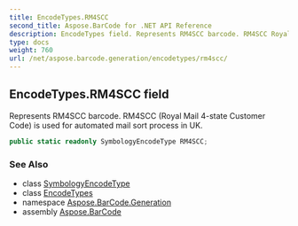 ```yaml
---
title: EncodeTypes.RM4SCC
second_title: Aspose.BarCode for .NET API Reference
description: EncodeTypes field. Represents RM4SCC barcode. RM4SCC Royal Mail 4state Customer Code is used for automated mail sort process in UK
type: docs
weight: 760
url: /net/aspose.barcode.generation/encodetypes/rm4scc/
---
```

## EncodeTypes.RM4SCC field

Represents RM4SCC barcode. RM4SCC (Royal Mail 4-state Customer Code) is used for automated mail sort process in UK.

```csharp
public static readonly SymbologyEncodeType RM4SCC;
```

### See Also

* class [SymbologyEncodeType](../../symbologyencodetype/)
* class [EncodeTypes](../)
* namespace [Aspose.BarCode.Generation](../../encodetypes/)
* assembly [Aspose.BarCode](../../../)


